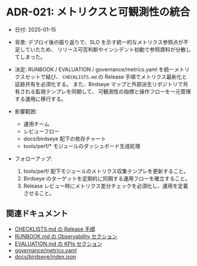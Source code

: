 # ADR-021: メトリクスと可観測性の統合

- 日付: 2025-01-15

- 背景:
  デプロイ後の振り返りで、SLO を示す統一的なメトリクス参照点が不足していたため、
  リリース可否判断やインシデント初動で参照資料が分散してしまった。

- 決定:
  RUNBOOK / EVALUATION / governance/metrics.yaml を統一メトリクスセットで結び、
  `CHECKLISTS.md` の Release 手順でメトリクス最新化と証跡共有を必須化する。
  また、Birdseye マップと外部派生リポジトリで共有される監視テンプレを同期して、
  可観測性の指標と操作フローを一元管理する運用に移行する。

- 影響範囲:
  - 運用チーム
  - レビューフロー
  - docs/birdseye 配下の依存チャート
  - tools/perf/* モジュールのダッシュボード生成処理

- フォローアップ:
  1. tools/perf/ 配下モジュールのメトリクス収集テンプレを更新すること。
  2. Birdseye のターゲットを定期的に同期する運用フローを確立すること。
  3. Release レビュー時にメトリクス差分チェックを必須化し、運用を定着させること。

## 関連ドキュメント

- [CHECKLISTS.md の Release 手順](../../CHECKLISTS.md#release)
- [RUNBOOK.md の Observability セクション](../../RUNBOOK.md#observability)
- [EVALUATION.md の KPIs セクション](../../EVALUATION.md#kpis)
- [governance/metrics.yaml](../../governance/metrics.yaml)
- [docs/birdseye/index.json](../birdseye/index.json)
